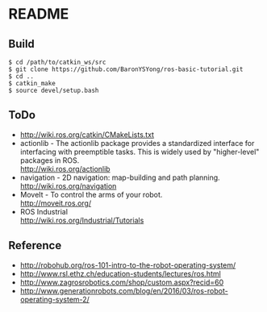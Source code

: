 # README 

## Build
```
$ cd /path/to/catkin_ws/src
$ git clone https://github.com/BaronYSYong/ros-basic-tutorial.git
$ cd ..
$ catkin_make
$ source devel/setup.bash
```

## ToDo

* http://wiki.ros.org/catkin/CMakeLists.txt
* actionlib - The actionlib package provides a standardized interface for interfacing with preemptible tasks. This is widely used by "higher-level" packages in ROS.  
http://wiki.ros.org/actionlib
* navigation - 2D navigation: map-building and path planning.  
http://wiki.ros.org/navigation
* MoveIt - To control the arms of your robot.  
http://moveit.ros.org/
* ROS Industrial  
http://wiki.ros.org/Industrial/Tutorials

## Reference
* http://robohub.org/ros-101-intro-to-the-robot-operating-system/
* http://www.rsl.ethz.ch/education-students/lectures/ros.html
* http://www.zagrosrobotics.com/shop/custom.aspx?recid=60
* http://www.generationrobots.com/blog/en/2016/03/ros-robot-operating-system-2/
